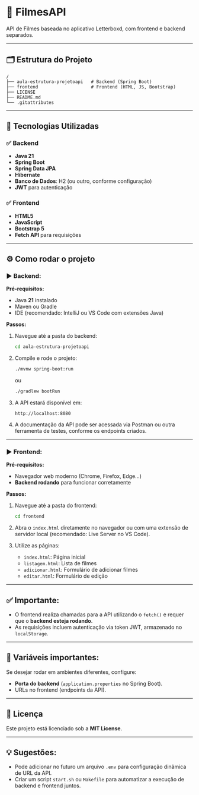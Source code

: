 
# 📖 FilmesAPI

API de Filmes baseada no aplicativo Letterboxd, com frontend e backend separados.

---

## 🗂️ Estrutura do Projeto

```
/
├── aula-estrutura-projetoapi   # Backend (Spring Boot)
├── frontend                    # Frontend (HTML, JS, Bootstrap)
├── LICENSE
├── README.md
└── .gitattributes
```

---

## 🚀 Tecnologias Utilizadas

### ✅ Backend
- **Java 21**
- **Spring Boot**
- **Spring Data JPA**
- **Hibernate**
- **Banco de Dados**: H2 (ou outro, conforme configuração)
- **JWT** para autenticação

### ✅ Frontend
- **HTML5**
- **JavaScript**
- **Bootstrap 5**
- **Fetch API** para requisições

---

## ⚙️ Como rodar o projeto

### ▶️ Backend:

**Pré-requisitos:**
- Java **21** instalado
- Maven ou Gradle
- IDE (recomendado: IntelliJ ou VS Code com extensões Java)

**Passos:**

1. Navegue até a pasta do backend:
   ```bash
   cd aula-estrutura-projetoapi
   ```

2. Compile e rode o projeto:
   ```bash
   ./mvnw spring-boot:run
   ```
   ou
   ```bash
   ./gradlew bootRun
   ```

3. A API estará disponível em:
   ```
   http://localhost:8080
   ```

4. A documentação da API pode ser acessada via Postman ou outra ferramenta de testes, conforme os endpoints criados.

---

### ▶️ Frontend:

**Pré-requisitos:**
- Navegador web moderno (Chrome, Firefox, Edge...)
- **Backend rodando** para funcionar corretamente

**Passos:**

1. Navegue até a pasta do frontend:
   ```bash
   cd frontend
   ```

2. Abra o `index.html` diretamente no navegador ou com uma extensão de servidor local (recomendado: Live Server no VS Code).

3. Utilize as páginas:
   - `index.html`: Página inicial
   - `listagem.html`: Lista de filmes
   - `adicionar.html`: Formulário de adicionar filmes
   - `editar.html`: Formulário de edição

---

## ✅ Importante:

- O frontend realiza chamadas para a API utilizando o `fetch()` e requer que o **backend esteja rodando**.
- As requisições incluem autenticação via token JWT, armazenado no `localStorage`.

---

## 🔑 Variáveis importantes:

Se desejar rodar em ambientes diferentes, configure:
- **Porta do backend** (`application.properties` no Spring Boot).
- URLs no frontend (endpoints da API).

---

## 📝 Licença

Este projeto está licenciado sob a **MIT License**.

---

## 💡 Sugestões:

- Pode adicionar no futuro um arquivo `.env` para configuração dinâmica de URL da API.
- Criar um script `start.sh` ou `Makefile` para automatizar a execução de backend e frontend juntos.

